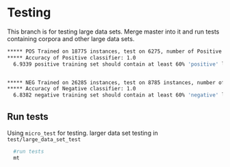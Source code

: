 # Testing
This branch is for testing large data sets. Merge master into it and run tests containing corpora and other large data sets.
```sh
***** POS Trained on 18775 instances, test on 6275, number of Positive categories: 18775
***** Accuracy of Positive classifier: 1.0
  6.9339 positive training set should contain at least 60% 'positive' labels


***** NEG Trained on 26285 instances, test on 8785 instances, number of Negative categories: 26285
***** Accuracy of Negative classifier: 1.0
  6.8382 negative training set should contain at least 60% 'negative' labels
```


## Run tests
Using `micro_test` for testing. larger data set testing in `test/large_data_set_test`

```sh
  #run tests
  mt
```
